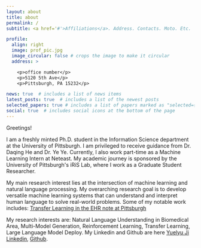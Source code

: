 ```yaml
---
layout: about
title: about
permalink: /
subtitle: <a href='#'>Affiliations</a>. Address. Contacts. Moto. Etc.

profile:
  align: right
  image: prof_pic.jpg
  image_circular: false # crops the image to make it circular
  address: >

    <p>office number</p>
    <p>5120 5th Ave</p>
    <p>Pittsburgh, PA 15232</p>

news: true  # includes a list of news items
latest_posts: true  # includes a list of the newest posts
selected_papers: true # includes a list of papers marked as "selected={true}"
social: true  # includes social icons at the bottom of the page
---
```

Greetings!

I am a freshly minted Ph.D. student in the Information Science department at the University of Pittsburgh. I am privileged to receive guidance from Dr. Daqing He and Dr. Ye Ye. Currently, I also work part-time as a Machine Learning Intern at Neteast. My academic journey is sponsored by the University of Pittsburgh's iRiS Lab, where I work as a Graduate Student Researcher.

My main research interest lies at the intersection of machine learning and natural language processing. 
My overarching research goal is to develop versatile machine learning systems that can understand and interpret human language to solve real-world problems.
Some of my notable work includes: 
[Transfer Learning in the EHR note at Pittsburgh](https://arxiv.org/abs/2306.17257)

My research interests are: Natural Language Understanding in Biomedical Area, Multi-Model Generation, Reinforcement Learning, Transfer Learning,  Large Language Model Deploy.
My Linkedin and Github are here [Yuelyu Ji Linkedin](https://www.linkedin.com/in/yuelyu-ji-265495154/), [Github](https://github.com/JoyDajunSpaceCraft).

[//]: # (Neteast Machine learning intern 			March 2023 - present)

[//]: # (Large language model fine-tuning with the reinforcement learning )

[//]: # (Using the RLHF method finetuned the Chinese version model and achieve the result of precise control of the generation from the GLM model. Improve the ROUGE-score and human evaluation in the controllability, relevance and informativeness of the new RLHF generation task.  )

[//]: # (Graduate Student Researcher, Information Retrieval Integration and Synthesis &#40;iRiS&#41; Lab, University of Pittsburgh Advised by Dr. Daqing He		Aug 2021 - present	)

[//]: # (Automatic Classification of ADRD Caregivers’ Online Information Wants: A Machine Learning Approach.)

[//]: # (Alzheimer's-related posts and comments from Reddit from 2010 to 2020 were collected and categorized according to the Health Information Want of Alzheimer's caregivers.)

[//]: # (At the data processing and model level, we used the GPT-2 based few-shot learning model to classify all the sentences in 200 labeled posts, and then put the sentences containing question marks or question keywords as questions, and the remaining identified sentences as background into SOTA's QA model for pre-training, and obtained a 40% The result of the QA model is then used as a question. The results of the QA model are then fed into SOTA's few-shot text classification task as a summary of the corresponding posts, and the F1 score up to 69%.)

[//]: # (University of Pittsburgh Advised by Dr. Ye Ye			May 2022 - present)

[//]: # (Transfer learning based Covid-19 Readmission Risk Prediction)

[//]: # (Using the Covid-19 readmission patients Electronic Health Records in 16 different hospitals and using the NER model to extract the medical entities and match medical entities with unique identifier CUIs. Get most 1000 frequent CUIs and generate dataset.)

[//]: # (Using Domain-Adversarial Training of Neural Networks &#40;DANN&#41; to predict different readmission rate in different hospitals and change the DANN as muti-source oriented task the AUROC result of the Multi-DANN up to 85% .)

[//]: # (Put your address / P.O. box / other info right below your picture. You can also disable any of these elements by editing `profile` property of the YAML header of your `_pages/about.md`. Edit `_bibliography/papers.bib` and Jekyll will render your [publications page]&#40;/al-folio/publications/&#41; automatically.)

[//]: # (Link to your social media connections, too. This theme is set up to use [Font Awesome icons]&#40;http://fortawesome.github.io/Font-Awesome/&#41; and [Academicons]&#40;https://jpswalsh.github.io/academicons/&#41;, like the ones below. Add your Facebook, Twitter, LinkedIn, Google Scholar, or just disable all of them.)
